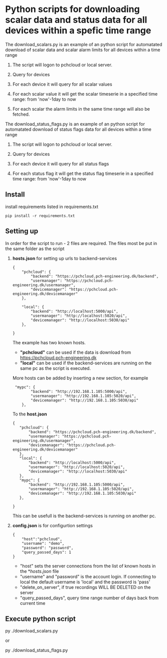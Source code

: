 # Python scripts for downloading scalar data and status data for all devices within a spefic time range

The download_scalars.py is an example of an python script for automatated download of scalar data and scalar alarm limits for all devices within a time range

1. The script will logon to pchcloud or local server.

2. Query for devices

3. For each device it will query for all scalar values

4. For each scalar value it will get the scalar timeserie in a specified time range: from 'now'-1day to now

5. For each scalar the alarm limits in the same time range will also be fetched.

The download_status_flags.py is an example of an python script for automatated download of status flags data for all devices within a time range

1. The script will logon to pchcloud or local server.

2. Query for devices

3. For each device it will query for all status flags

4. For each status flag it will get the status flag timeserie in a specified time range: from 'now'-1day to now


## Install 
install requirements listed in requirements.txt

```
pip install -r requirements.txt
```


## Setting up
In order for the script to run - 2 files are required. The files most be put in the same folder as the script

1. **hosts.json** for setting up urls to backend-services

    ```
    {
        "pchcloud": {
            "backend": "https://pchcloud.pch-engineering.dk/backend",
            "usermanager": "https://pchcloud.pch-engineering.dk/usermanager",
            "devicemanager": "https://pchcloud.pch-engineering.dk/devicemanager"
        },

        "local": {
            "backend": "http://localhost:5000/api",
            "usermanager": "http://localhost:5020/api",
            "devicemanager": "http://localhost:5030/api" 
        },
        
    }
    ```
    
    The example has two known hosts. 
    
    * **"pchcloud"** can be used if the data is download from https://pchcloud.pch-engineering.dk 
    * **"local"** can be used if the backend-services are running on the same pc as the script is executed.

    More hosts can be added by inserting a new section, for example

    ```
     "mypc": {
            "backend": "http://192.168.1.105:5000/api",
            "usermanager": "http://192.168.1.105:5020/api",
            "devicemanager": "http://192.168.1.105:5030/api" 
        },
    ``` 

    To the **host.json**

     ```
    {
        "pchcloud": {
            "backend": "https://pchcloud.pch-engineering.dk/backend",
            "usermanager": "https://pchcloud.pch-engineering.dk/usermanager",
            "devicemanager": "https://pchcloud.pch-engineering.dk/devicemanager"
        },
        "local": {
            "backend": "http://localhost:5000/api",
            "usermanager": "http://localhost:5020/api",
            "devicemanager": "http://localhost:5030/api" 
        },
        "mypc": {
            "backend": "http://192.168.1.105:5000/api",
            "usermanager": "http://192.168.1.105:5020/api",
            "devicemanager": "http://192.168.1.105:5030/api" 
        },
    
    }
    
    ```
    This can be usefull is the backend-services is running on another pc. 



2. **config.json** is for configurtion settings

    ```
    {
        "host":"pchcloud",
        "username": "demo",
        "password": "password",
        "query_passed_days": 1
    }
    ```
    
    * "host" sets the server connections from the list of known hosts in the **hosts.json* file
    * "username" and "password" is the account login. If connecting to local the default username is 'local' and the password is 'pass'
    * "delete_on_server", if true recordings WILL BE DELETED on the server 
    * "query_passed_days", query time range number of days back from current time


## Execute python script
py ./download_scalars.py

or

py ./download_status_flags.py



